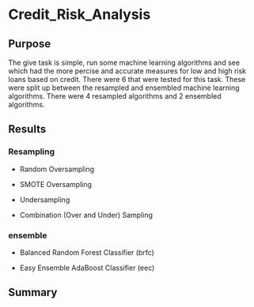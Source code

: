 # Credit_Risk_Analysis
## Purpose
The give task is simple, run some machine learning algorithms and see which had the more percise and accurate measures for low and high risk loans based on credit. There were 6 that were tested for this task. These were split up between the resampled and ensembled machine learning algorithms. There were 4 resampled algorithms and 2 ensembled algorithms.

## Results
### Resampling
- Random Oversampling

- SMOTE Oversampling

- Undersampling

- Combination (Over and Under) Sampling

### ensemble
- Balanced Random Forest Classifier (brfc)

- Easy Ensemble AdaBoost Classifier (eec)

## Summary
